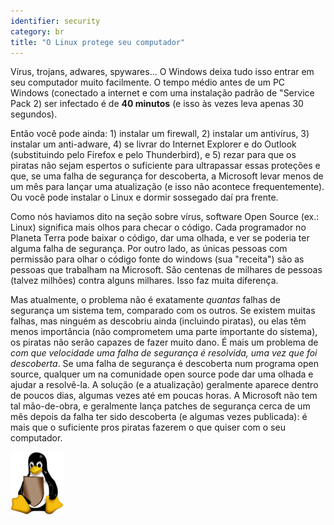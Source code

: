 ```yaml
---
identifier: security
category: br
title: "O Linux protege seu computador"
---
```


Vírus, trojans, adwares, spywares... O Windows deixa tudo isso entrar 
em seu computador muito facilmente. O tempo médio antes de um PC Windows 
(conectado a internet e com uma instalação padrão de "Service Pack 2) 
ser infectado é de <b>40 minutos</b> (e isso às vezes leva apenas 30 
segundos).

Então você pode ainda: 1) instalar um firewall, 2) instalar um 
antivírus, 3) instalar um anti-adware, 4) se livrar do Internet Explorer 
e do Outlook (substituindo pelo Firefox e pelo Thunderbird), e 5) rezar 
para que os piratas não sejam espertos o suficiente para ultrapassar 
essas proteções e que, se uma falha de segurança for descoberta, a 
Microsoft levar menos de um mês para lançar uma atualização (e isso não 
acontece frequentemente). Ou você pode instalar o Linux e dormir 
sossegado daí pra frente.

Como nós haviamos dito na seção sobre vírus, software Open Source 
(ex.: Linux) significa mais olhos para checar o código. Cada programador 
no Planeta Terra pode baixar o código, dar uma olhada, e ver se poderia 
ter alguma falha de segurança. Por outro lado, as únicas pessoas com 
permissão para olhar o código fonte do windows (sua "receita") são as 
pessoas que trabalham na Microsoft. São centenas de milhares de pessoas 
(talvez milhões) contra alguns milhares. Isso faz muita diferença.

Mas atualmente, o problema não é exatamente <i>quantas</i> falhas de 
segurança um sistema tem, comparado com os outros. Se existem muitas 
falhas, mas ninguém as descobriu ainda (incluindo piratas), ou elas têm 
menos importância (não comprometem uma parte importante do sistema), os 
piratas não serão capazes de fazer muito dano. É mais um problema de <i>com que velocidade uma falha de segurança é resolvida, uma vez que foi descoberta</i>. Se uma falha de segurança é descoberta num programa open 
source, qualquer um na comunidade open source pode dar uma olhada e 
ajudar a resolvê-la. A solução (e a atualização) geralmente aparece 
dentro de poucos dias, algumas vezes até em poucas horas. A Microsoft 
não tem tal mão-de-obra, e geralmente lança patches de segurança cerca 
de um mês depois da falha ter sido descoberta (e algumas vezes 
publicada): é mais que o suficiente pros piratas fazerem o que quiser 
com o seu computador.

<img src="/img/security_thumb.png" />




